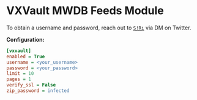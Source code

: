 # VXVault MWDB Feeds Module

To obtain a username and password, reach out to [`S!Ri`](https://twitter.com/siri_urz) via DM on Twitter.

**Configuration:**
```ini
[vxvault]
enabled = True
username = <your_username>
password = <your_password>
limit = 10
pages = 1
verify_ssl = False
zip_password = infected
```
